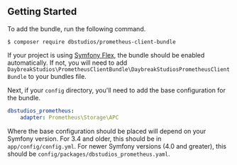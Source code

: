 ## Getting Started
To add the bundle, run the following command.

```shell
$ composer require dbstudios/prometheus-client-bundle
```

If your project is using [Symfony Flex](https://symfony.com/doc/4.1/setup/flex.html), the bundle should be enabled
automatically. If not, you will need to add `DaybreakStudios\PrometheusClientBundle\DaybreakStudiosPrometheusClientBundle`
to your bundles file.

Next, if your `config` directory, you'll need to add the base configuration for the bundle.

```yaml
dbstudios_prometheus:
    adapter: Prometheus\Storage\APC
``` 

Where the base configuration should be placed will depend on your Symfony version. For 3.4 and older, this should be
in `app/config/config.yml`. For newer Symfony versions (4.0 and greater), this should be
`config/packages/dbstudios_prometheus.yaml`.